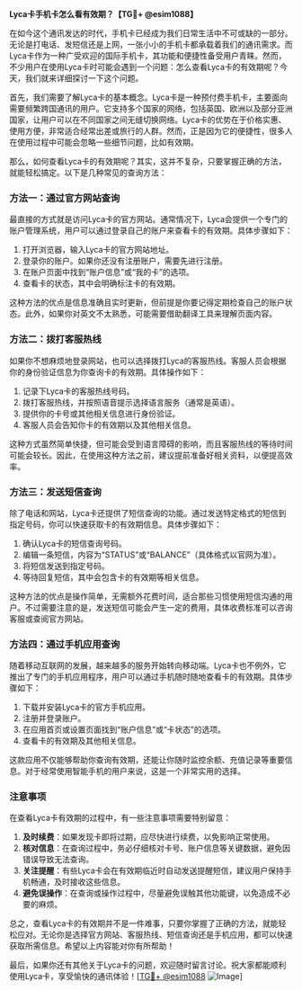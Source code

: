 **Lyca卡手机卡怎么看有效期？【TG💪+ @esim1088】**

在如今这个通讯发达的时代，手机卡已经成为我们日常生活中不可或缺的一部分。无论是打电话、发短信还是上网，一张小小的手机卡都承载着我们的通讯需求。而Lyca卡作为一种广受欢迎的国际手机卡，其功能和便捷性备受用户青睐。然而，不少用户在使用Lyca卡时可能会遇到一个问题：怎么查看Lyca卡的有效期呢？今天，我们就来详细探讨一下这个问题。

首先，我们需要了解Lyca卡的基本概念。Lyca卡是一种预付费手机卡，主要面向需要频繁跨国通讯的用户。它支持多个国家的网络，包括英国、欧洲以及部分亚洲国家，让用户可以在不同国家之间无缝切换网络。Lyca卡的优势在于价格实惠、使用方便，非常适合经常出差或旅行的人群。然而，正是因为它的便捷性，很多人在使用过程中可能会忽略一些细节问题，比如有效期。

那么，如何查看Lyca卡的有效期呢？其实，这并不复杂，只要掌握正确的方法，就能轻松搞定。以下是几种常见的查询方法：

### 方法一：通过官方网站查询

最直接的方式就是访问Lyca卡的官方网站。通常情况下，Lyca会提供一个专门的账户管理系统，用户可以通过登录自己的账户来查看卡的有效期。具体步骤如下：

1. 打开浏览器，输入Lyca卡的官方网站地址。
2. 登录你的账户。如果你还没有注册账户，需要先进行注册。
3. 在账户页面中找到“账户信息”或“我的卡”的选项。
4. 查看卡的状态，其中会明确标注卡的有效期。

这种方法的优点是信息准确且实时更新，但前提是你要记得定期检查自己的账户状态。此外，如果你对英文不太熟悉，可能需要借助翻译工具来理解页面内容。

### 方法二：拨打客服热线

如果你不想麻烦地登录网站，也可以选择拨打Lyca的客服热线。客服人员会根据你的身份验证信息为你查询卡的有效期。具体操作如下：

1. 记录下Lyca卡的客服热线号码。
2. 拨打客服热线，并按照语音提示选择语言服务（通常是英语）。
3. 提供你的卡号或其他相关信息进行身份验证。
4. 客服人员会告知你卡的有效期以及其他相关信息。

这种方式虽然简单快捷，但可能会受到语言障碍的影响，而且客服热线的等待时间可能会较长。因此，在使用这种方法之前，建议提前准备好相关资料，以便提高效率。

### 方法三：发送短信查询

除了电话和网站，Lyca卡还提供了短信查询的功能。通过发送特定格式的短信到指定号码，你可以快速获取卡的有效期信息。具体步骤如下：

1. 确认Lyca卡的短信查询号码。
2. 编辑一条短信，内容为“STATUS”或“BALANCE”（具体格式以官网为准）。
3. 将短信发送到指定号码。
4. 等待回复短信，其中会包含卡的有效期等相关信息。

这种方法的优点是操作简单，无需额外花费时间，适合那些习惯使用短信沟通的用户。不过需要注意的是，发送短信可能会产生一定的费用，具体收费标准可以咨询客服或查阅官方网站。

### 方法四：通过手机应用查询

随着移动互联网的发展，越来越多的服务开始转向移动端。Lyca卡也不例外，它推出了专门的手机应用程序，用户可以通过手机随时随地查看卡的有效期。具体步骤如下：

1. 下载并安装Lyca卡的官方手机应用。
2. 注册并登录账户。
3. 在应用首页或设置页面找到“账户信息”或“卡状态”的选项。
4. 查看卡的有效期及其他相关信息。

这款应用不仅能够帮助你查询有效期，还能让你随时监控余额、充值记录等重要信息。对于经常使用智能手机的用户来说，这是一个非常实用的选择。

### 注意事项

在查看Lyca卡有效期的过程中，有一些注意事项需要特别留意：

1. **及时续费**：如果发现卡即将过期，应尽快进行续费，以免影响正常使用。
2. **核对信息**：在查询过程中，务必仔细核对卡号、账户信息等关键数据，避免因错误导致无法查询。
3. **关注提醒**：有些Lyca卡会在有效期临近时自动发送提醒短信，建议用户保持手机畅通，及时接收这些信息。
4. **避免误操作**：在查询或操作过程中，尽量避免误触其他功能键，以免造成不必要的麻烦。

总之，查看Lyca卡的有效期并不是一件难事，只要你掌握了正确的方法，就能轻松应对。无论你是选择官方网站、客服热线、短信查询还是手机应用，都可以快速获取所需信息。希望以上内容能对你有所帮助！

最后，如果你还有其他关于Lyca卡的问题，欢迎随时留言讨论。祝大家都能顺利使用Lyca卡，享受愉快的通讯体验！[[TG💪+ @esim1088](https://t.me/s/esim1088) ![Image](https://i.postimg.cc/4NQfJmqS/Snipaste-2025-05-13-00-14-12.png)]